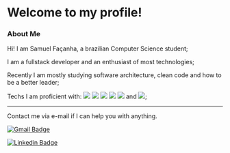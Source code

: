 # Welcome to my profile! 


### About Me

Hi! I am Samuel Façanha, a brazilian Computer Science student;

I am a fullstack developer and an enthusiast of most technologies;

Recently I am mostly studying software architecture, clean code and how to be a better leader;

Techs I am proficient with: ![](https://img.shields.io/badge/React-Web-informational?style=flat&logo=react&logoColor=a9fef7&color=4F4789) ![](https://img.shields.io/badge/NextJS-Web-informational?style=flat&logo=next.js&logoColor=a9fef7&color=4F4789) ![](https://img.shields.io/badge/Javascript-Web-informational?style=flat&logo=javascript&logoColor=a9fef7&color=4F4789) ![](https://img.shields.io/badge/CSS-Web-informational?style=flat&logo=css3&logoColor=a9fef7&color=4F4789) ![](https://img.shields.io/badge/HTML-Web-informational?style=flat&logo=html5&logoColor=a9fef7&color=4F4789) and ![](https://img.shields.io/badge/GO-Applications-informational?style=flat&logo=go&logoColor=a9fef7&color=4F4789);

<!-- https://simpleicons.org/ more icons for the badges!  -->

<hr>

Contact me via e-mail if I can help you with anything.

[![Gmail Badge](https://img.shields.io/badge/-Gmail-c14438?style=flat-square&logo=Gmail&logoColor=white&link=mailto:samufacanha@gmail.com)](mailto:samufacanha@gmail.com)

[![Linkedin Badge](https://img.shields.io/badge/-LinkedIn-blue?style=flat-square&logo=Linkedin&logoColor=white&link=hhttps://www.linkedin.com/in/samuelfacanha/)](https://www.linkedin.com/in/samuelfacanha/)
